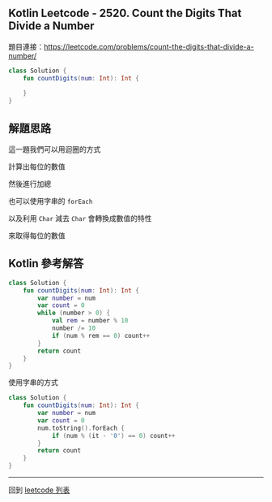 ## Kotlin Leetcode - 2520. Count the Digits That Divide a Number

題目連接：<https://leetcode.com/problems/count-the-digits-that-divide-a-number/>

```kotlin
class Solution {
    fun countDigits(num: Int): Int {
        
    }
}
```

## 解題思路

這一題我們可以用迴圈的方式

計算出每位的數值

然後進行加總

也可以使用字串的 `forEach` 

以及利用 `Char` 減去 `Char` 會轉換成數值的特性

來取得每位的數值

## Kotlin 參考解答

```kotlin
class Solution {
    fun countDigits(num: Int): Int {
        var number = num
        var count = 0
        while (number > 0) {
            val rem = number % 10
            number /= 10
            if (num % rem == 0) count++
        }
        return count
    }
}
```

使用字串的方式

```kotlin
class Solution {
    fun countDigits(num: Int): Int {
        var number = num
        var count = 0
        num.toString().forEach {
            if (num % (it - '0') == 0) count++
        }
        return count
    }
}
```

------

回到 [leetcode 列表](index.md)
